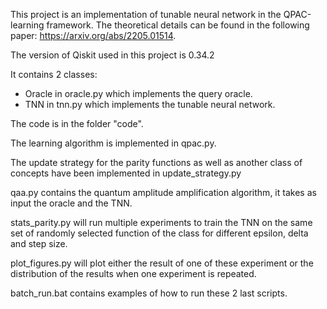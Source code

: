 This project is an implementation of tunable neural network in the QPAC-learning framework. The theoretical details can be found in the following paper: https://arxiv.org/abs/2205.01514.

The version of Qiskit used in this project is 0.34.2

It contains 2 classes:
- Oracle in oracle.py which implements the query oracle.
- TNN in tnn.py which implements the tunable neural network.

The code is in the folder "code".

The learning algorithm is implemented in qpac.py.

The update strategy for the parity functions as well as another class of concepts have been implemented in update_strategy.py

qaa.py contains the quantum amplitude amplification algorithm, it takes as input the oracle and the TNN.

stats_parity.py will run multiple experiments to train the TNN on the same set of randomly selected function of the class for different epsilon, delta and step size.

plot_figures.py will plot either the result of one of these experiment or the distribution of the results when one experiment is repeated.

batch_run.bat contains examples of how to run these 2 last scripts.


